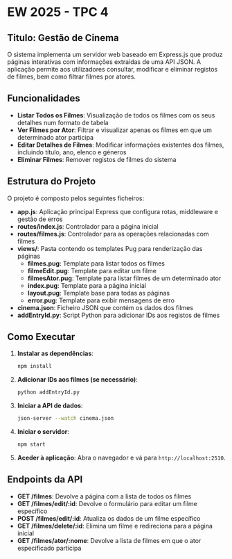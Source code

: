 # EW 2025 - TPC 4

## Titulo: Gestão de Cinema

O sistema implementa um servidor web baseado em Express.js que produz páginas interativas com informações extraídas de uma API JSON. A aplicação permite aos utilizadores consultar, modificar e eliminar registos de filmes, bem como filtrar filmes por atores.

## Funcionalidades

- **Listar Todos os Filmes**: Visualização de todos os filmes com os seus detalhes num formato de tabela
- **Ver Filmes por Ator**: Filtrar e visualizar apenas os filmes em que um determinado ator participa
- **Editar Detalhes de Filmes**: Modificar informações existentes dos filmes, incluindo título, ano, elenco e géneros
- **Eliminar Filmes**: Remover registos de filmes do sistema

## Estrutura do Projeto
O projeto é composto pelos seguintes ficheiros:
- **app.js**: Aplicação principal Express que configura rotas, middleware e gestão de erros
- **routes/index.js**: Controlador para a página inicial
- **routes/filmes.js**: Controlador para as operações relacionadas com filmes
- **views/**: Pasta contendo os templates Pug para renderização das páginas
  - **filmes.pug**: Template para listar todos os filmes
  - **filmeEdit.pug**: Template para editar um filme
  - **filmesAtor.pug**: Template para listar filmes de um determinado ator
  - **index.pug**: Template para a página inicial
  - **layout.pug**: Template base para todas as páginas
  - **error.pug**: Template para exibir mensagens de erro
- **cinema.json**: Ficheiro JSON que contém os dados dos filmes
- **addEntryId.py**: Script Python para adicionar IDs aos registos de filmes

## Como Executar

1. **Instalar as dependências**:
   ```bash
   npm install
   ```

2. **Adicionar IDs aos filmes (se necessário)**:
   ```bash
   python addEntryId.py
   ```

3. **Iniciar a API de dados**:
   ```bash
   json-server --watch cinema.json 
   ```

4. **Iniciar o servidor**:
   ```bash
   npm start
   ```

5. **Aceder à aplicação**:
   Abra o navegador e vá para `http://localhost:2510`.

## Endpoints da API

- **GET /filmes**: Devolve a página com a lista de todos os filmes
- **GET /filmes/edit/:id**: Devolve o formulário para editar um filme específico
- **POST /filmes/edit/:id**: Atualiza os dados de um filme específico
- **GET /filmes/delete/:id**: Elimina um filme e redireciona para a página inicial
- **GET /filmes/ator/:nome**: Devolve a lista de filmes em que o ator especificado participa
